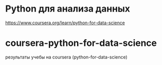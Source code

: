 

# Python для анализа данных

https://www.coursera.org/learn/python-for-data-science

# coursera-python-for-data-science

результаты учебы на coursera (python-for-data-science)
